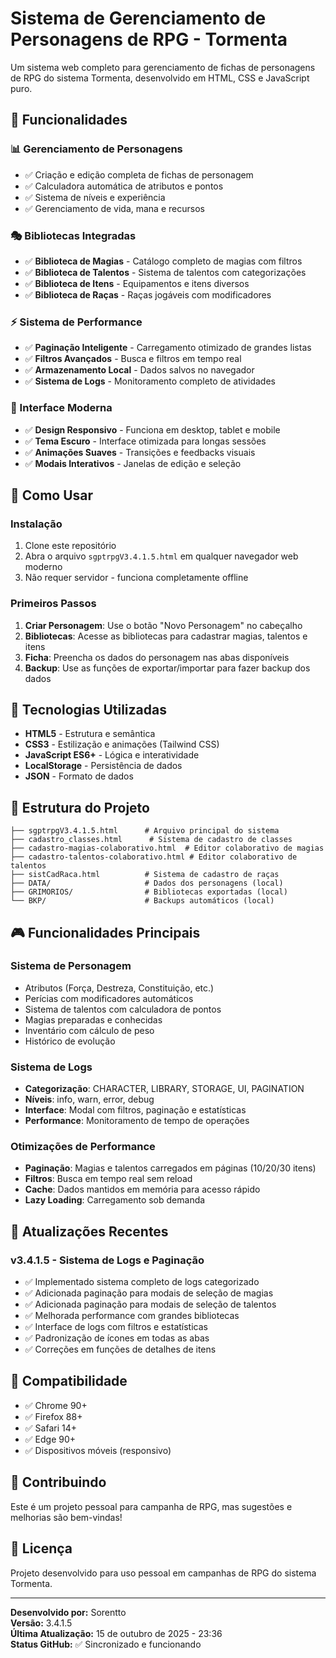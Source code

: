 # Sistema de Gerenciamento de Personagens de RPG - Tormenta

Um sistema web completo para gerenciamento de fichas de personagens de RPG do sistema Tormenta, desenvolvido em HTML, CSS e JavaScript puro.

## 🎯 Funcionalidades

### 📊 Gerenciamento de Personagens
- ✅ Criação e edição completa de fichas de personagem
- ✅ Calculadora automática de atributos e pontos
- ✅ Sistema de níveis e experiência
- ✅ Gerenciamento de vida, mana e recursos

### 🎭 Bibliotecas Integradas
- ✅ **Biblioteca de Magias** - Catálogo completo de magias com filtros
- ✅ **Biblioteca de Talentos** - Sistema de talentos com categorizações
- ✅ **Biblioteca de Itens** - Equipamentos e itens diversos
- ✅ **Biblioteca de Raças** - Raças jogáveis com modificadores

### ⚡ Sistema de Performance
- ✅ **Paginação Inteligente** - Carregamento otimizado de grandes listas
- ✅ **Filtros Avançados** - Busca e filtros em tempo real
- ✅ **Armazenamento Local** - Dados salvos no navegador
- ✅ **Sistema de Logs** - Monitoramento completo de atividades

### 🎨 Interface Moderna
- ✅ **Design Responsivo** - Funciona em desktop, tablet e mobile
- ✅ **Tema Escuro** - Interface otimizada para longas sessões
- ✅ **Animações Suaves** - Transições e feedbacks visuais
- ✅ **Modais Interativos** - Janelas de edição e seleção

## 🚀 Como Usar

### Instalação
1. Clone este repositório
2. Abra o arquivo `sgptrpgV3.4.1.5.html` em qualquer navegador web moderno
3. Não requer servidor - funciona completamente offline

### Primeiros Passos
1. **Criar Personagem**: Use o botão "Novo Personagem" no cabeçalho
2. **Bibliotecas**: Acesse as bibliotecas para cadastrar magias, talentos e itens
3. **Ficha**: Preencha os dados do personagem nas abas disponíveis
4. **Backup**: Use as funções de exportar/importar para fazer backup dos dados

## 🔧 Tecnologias Utilizadas

- **HTML5** - Estrutura e semântica
- **CSS3** - Estilização e animações (Tailwind CSS)
- **JavaScript ES6+** - Lógica e interatividade
- **LocalStorage** - Persistência de dados
- **JSON** - Formato de dados

## 📁 Estrutura do Projeto

```
├── sgptrpgV3.4.1.5.html      # Arquivo principal do sistema
├── cadastro_classes.html      # Sistema de cadastro de classes
├── cadastro-magias-colaborativo.html  # Editor colaborativo de magias
├── cadastro-talentos-colaborativo.html # Editor colaborativo de talentos
├── sistCadRaca.html          # Sistema de cadastro de raças
├── DATA/                     # Dados dos personagens (local)
├── GRIMORIOS/                # Bibliotecas exportadas (local)
└── BKP/                      # Backups automáticos (local)
```

## 🎮 Funcionalidades Principais

### Sistema de Personagem
- Atributos (Força, Destreza, Constituição, etc.)
- Perícias com modificadores automáticos
- Sistema de talentos com calculadora de pontos
- Magias preparadas e conhecidas
- Inventário com cálculo de peso
- Histórico de evolução

### Sistema de Logs
- **Categorização**: CHARACTER, LIBRARY, STORAGE, UI, PAGINATION
- **Níveis**: info, warn, error, debug
- **Interface**: Modal com filtros, paginação e estatísticas
- **Performance**: Monitoramento de tempo de operações

### Otimizações de Performance
- **Paginação**: Magias e talentos carregados em páginas (10/20/30 itens)
- **Filtros**: Busca em tempo real sem reload
- **Cache**: Dados mantidos em memória para acesso rápido
- **Lazy Loading**: Carregamento sob demanda

## 🔄 Atualizações Recentes

### v3.4.1.5 - Sistema de Logs e Paginação
- ✅ Implementado sistema completo de logs categorizado
- ✅ Adicionada paginação para modais de seleção de magias
- ✅ Adicionada paginação para modais de seleção de talentos
- ✅ Melhorada performance com grandes bibliotecas
- ✅ Interface de logs com filtros e estatísticas
- ✅ Padronização de ícones em todas as abas
- ✅ Correções em funções de detalhes de itens

## 📱 Compatibilidade

- ✅ Chrome 90+
- ✅ Firefox 88+
- ✅ Safari 14+
- ✅ Edge 90+
- ✅ Dispositivos móveis (responsivo)

## 🤝 Contribuindo

Este é um projeto pessoal para campanha de RPG, mas sugestões e melhorias são bem-vindas!

## 📝 Licença

Projeto desenvolvido para uso pessoal em campanhas de RPG do sistema Tormenta.

---

**Desenvolvido por:** Sorentto  
**Versão:** 3.4.1.5  
**Última Atualização:** 15 de outubro de 2025 - 23:36  
**Status GitHub:** ✅ Sincronizado e funcionando